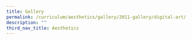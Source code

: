 ```yaml
---
title: Gallery
permalink: /curriculum/aesthetics/gallery/2011-gallery/digital-art/
description: ""
third_nav_title: Aesthetics
---
```


